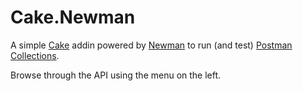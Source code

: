 # Cake.Newman

A simple [Cake](https://github.com/cake-build/cake) addin powered by [Newman](https://github.com/postmanlabs/newman) to run (and test) [Postman](https://getpostman.com) [Collections](https://www.getpostman.com/docs/collections).

Browse through the API using the menu on the left.
